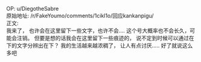 
OP: u/DiegotheSabre  
原始地址: /r/FakeYoumo/comments/1cikl1o/回应kankanpigu/  
正文:  
我来了， 也许会在这里留下一些文字，也许不会…. 这个号大概率也不会长久，可能会注销。 但要是想的话我会在这里留下一些痕迹的， 说不定到时候可以通过在下的文字分辨出在下？ 我的生活越来越浓稠了， 让人有点讨厌….. 好了就说这么多吧
